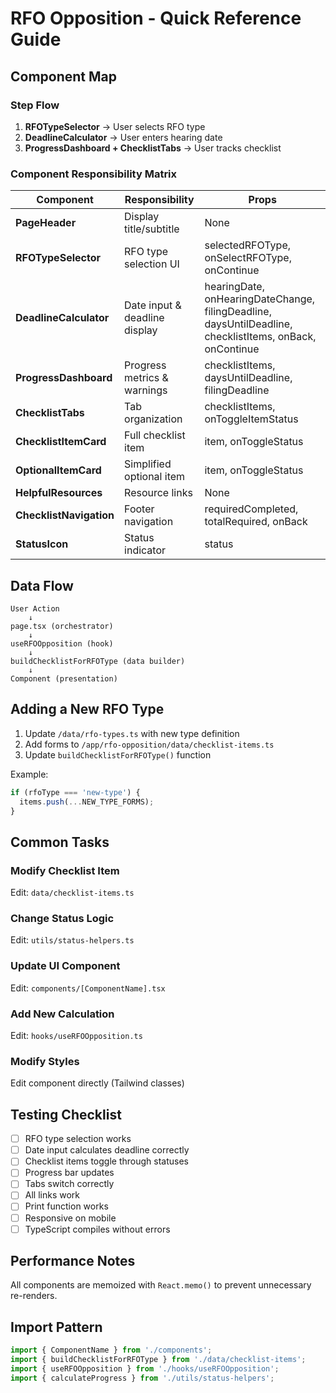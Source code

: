 # RFO Opposition - Quick Reference Guide

## Component Map

### Step Flow
1. **RFOTypeSelector** → User selects RFO type
2. **DeadlineCalculator** → User enters hearing date
3. **ProgressDashboard + ChecklistTabs** → User tracks checklist

### Component Responsibility Matrix

| Component | Responsibility | Props |
|-----------|---------------|-------|
| **PageHeader** | Display title/subtitle | None |
| **RFOTypeSelector** | RFO type selection UI | selectedRFOType, onSelectRFOType, onContinue |
| **DeadlineCalculator** | Date input & deadline display | hearingDate, onHearingDateChange, filingDeadline, daysUntilDeadline, checklistItems, onBack, onContinue |
| **ProgressDashboard** | Progress metrics & warnings | checklistItems, daysUntilDeadline, filingDeadline |
| **ChecklistTabs** | Tab organization | checklistItems, onToggleItemStatus |
| **ChecklistItemCard** | Full checklist item | item, onToggleStatus |
| **OptionalItemCard** | Simplified optional item | item, onToggleStatus |
| **HelpfulResources** | Resource links | None |
| **ChecklistNavigation** | Footer navigation | requiredCompleted, totalRequired, onBack |
| **StatusIcon** | Status indicator | status |

## Data Flow

```
User Action
    ↓
page.tsx (orchestrator)
    ↓
useRFOOpposition (hook)
    ↓
buildChecklistForRFOType (data builder)
    ↓
Component (presentation)
```

## Adding a New RFO Type

1. Update `/data/rfo-types.ts` with new type definition
2. Add forms to `/app/rfo-opposition/data/checklist-items.ts`
3. Update `buildChecklistForRFOType()` function

Example:
```typescript
if (rfoType === 'new-type') {
  items.push(...NEW_TYPE_FORMS);
}
```

## Common Tasks

### Modify Checklist Item
Edit: `data/checklist-items.ts`

### Change Status Logic
Edit: `utils/status-helpers.ts`

### Update UI Component
Edit: `components/[ComponentName].tsx`

### Add New Calculation
Edit: `hooks/useRFOOpposition.ts`

### Modify Styles
Edit component directly (Tailwind classes)

## Testing Checklist

- [ ] RFO type selection works
- [ ] Date input calculates deadline correctly
- [ ] Checklist items toggle through statuses
- [ ] Progress bar updates
- [ ] Tabs switch correctly
- [ ] All links work
- [ ] Print function works
- [ ] Responsive on mobile
- [ ] TypeScript compiles without errors

## Performance Notes

All components are memoized with `React.memo()` to prevent unnecessary re-renders.

## Import Pattern

```typescript
import { ComponentName } from './components';
import { buildChecklistForRFOType } from './data/checklist-items';
import { useRFOOpposition } from './hooks/useRFOOpposition';
import { calculateProgress } from './utils/status-helpers';
```
